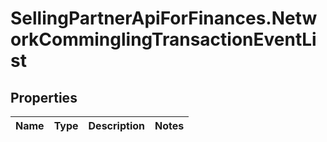 # SellingPartnerApiForFinances.NetworkComminglingTransactionEventList

## Properties
Name | Type | Description | Notes
------------ | ------------- | ------------- | -------------



